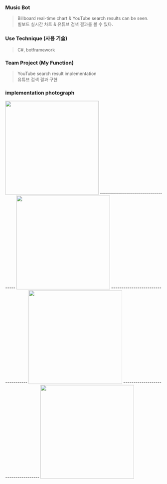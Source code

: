 ### Music Bot 
> Billboard real-time chart & YouTube search results can be seen. <br>
> 빌보드 실시간 차트 & 유튜브 검색 결과를 볼 수 있다.

### Use Technique (사용 기술)
> C#, botframework

### Team Project (My Function)
> YouTube search result implementation <br>
> 유튜브 검색 결과 구현

### implementation photograph
<img src = "https://user-images.githubusercontent.com/76616541/182022025-94471692-a944-4cdb-898a-5fc8331d866a.png" width="300" heigth="400">
------------------------------------
<img src = "https://user-images.githubusercontent.com/76616541/182022034-59e41050-9408-4abf-adb0-a9133255828c.png" width="300" heigth="400">
------------------------------------
<img src = "https://user-images.githubusercontent.com/76616541/182022041-b8c59665-2ea1-438f-9294-13aa1820cbbd.png" width="300" heigth="400">
------------------------------------
<img src = "https://user-images.githubusercontent.com/76616541/182022054-17833acb-54b9-46be-b6e0-34c13a3280d5.png" width="300" heigth="400">
